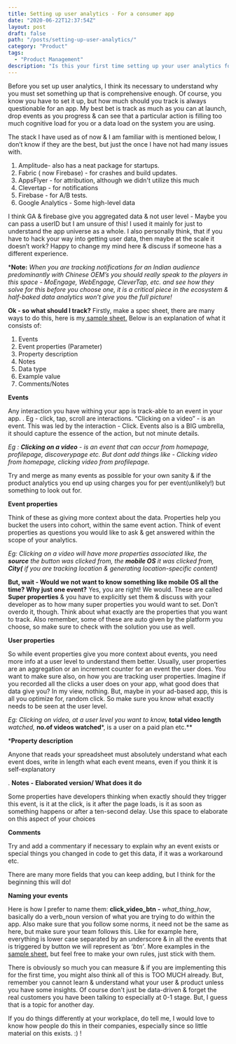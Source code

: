 ```yaml
---
title: Setting up user analytics - For a consumer app
date: "2020-06-22T12:37:54Z"
layout: post
draft: false
path: "/posts/setting-up-user-analytics/"
category: "Product"
tags:
  - "Product Management"
description: "Is this your first time setting up your user analytics for your product, or even if you simply want to know how I think about setting it up, I got you covered."
---
```


Before you set up user analytics, I think its necessary to understand why you must set something up that is comprehensive enough. Of course, you know you have to set it up, but how much should you track is always questionable for an app. My best bet is track as much as you can at launch, drop events as you progress & can see that a particular action is filling too much cognitive load for you or a data load on the system you are using. 

The stack I have used as of now & I am familiar with is mentioned below, I don’t know if they are the best, but just the once I have not had many issues with. 

1. Amplitude- also has a neat package for startups. 
2. Fabric ( now Firebase)  - for crashes and build updates.
3.  AppsFlyer -  for attribution, although we didn't utilize this much 
4. Clevertap - for notifications
5. Firebase - for A/B tests.
6. Google Analytics - Some high-level data

I think GA & firebase give you aggregated data & not user level - Maybe you can pass a userID but I am unsure of this! I used it mainly for just to understand the app universe as a whole. I also personally think, that if you have to hack your way into getting user data, then maybe at the scale it doesn’t work? Happy to change my mind here & discuss if someone has a different experience. 

***Note:** *When you are tracking notifications for an Indian audience predominantly with Chinese OEM’s you should really speak to the players in this space - MoEngage, WebEngage, CleverTap, etc. and see how they solve for this before you choose one, it is a critical piece in the ecosystem & half-baked data analytics won’t give you the full picture!*

**Ok - so what should I track?**
Firstly, make a spec sheet, there are many ways to do this, here is my[ sample sheet.](https://docs.google.com/spreadsheets/d/1nWmyQyJ7wjnYS44B7zNwb7YQMggoYeKzm0pUM_kRjao/edit?usp=sharing) Below is an explanation of what it consists of:

1. Events
2. Event properties (Parameter) 
3. Property description
4. Notes
5. Data type
6. Example value
7. Comments/Notes 

**Events**

Any interaction you have withing your app is track-able to an event in your app. . Eg - click, tap, scroll are interactions. “Clicking on a video” - is an event. This was led by the interaction - Click. Events also is a BIG umbrella, it should capture the essence of the action, but not minute details. 

*Eg : **Clicking on a video** - is an event that can occur from homepage, profilepage, discoverypage etc. But dont add things like - Clicking video from homepage, clicking video from profilepage.* 

Try and merge as many events as possible for your own sanity & if the product analytics you end up using charges you for per event(unlikely!) but something to look out for. 

**Event properties**

Think of these as giving more context about the data. Properties help you bucket the users into cohort, within the same event action. Think of event properties as questions you would like to ask & get answered within the scope of your analytics. 


*Eg: Clicking on a video will have more properties associated like, the **source** the button was clicked from, the **mobile OS** it was clicked from, **City(** if you are tracking location & generating location-specific content)* 

**But, wait - Would we not want to know something like mobile OS all the time? Why just one event?** Yes, you are right! We would. These are called **Super properties** & you have to explicitly set them & discuss with your developer as to how many super properties you would want to set. Don’t overdo it, though. Think about what exactly are the properties that you want to track. Also remember, some of these are auto given by the platform you choose, so make sure to check with the solution you use as well. 

**User properties**

So while event properties give you more context about events, you need more info at a user level to understand them better. Usually, user properties are an aggregation or an increment counter for an event the user does. You want to make sure also, on how you are tracking user properties. Imagine if you recorded all the clicks a user does on your app, what good does that data give you? In my view, nothing. But, maybe in your ad-based app, this is all you optimize for, random click. So make sure you know what exactly needs to be seen at the user level. 

*Eg: Clicking on video, at a user level you want to know,* **total video length** *watched,* **no.of videos watched***, is a user on a paid plan etc.**

***Property description**

Anyone that reads your spreadsheet must absolutely understand what each event does, write in length what each event means, even if you think it is self-explanatory

. **Notes -** **Elaborated version/ What does it do**

Some properties have developers thinking when exactly should they trigger this event, is it at the click, is it after the page loads, is it as soon as something happens or after a ten-second delay. Use this space to elaborate on this aspect of your choices

**Comments**

Try and add a commentary if necessary to explain why an event exists or special things you changed in code to get this data, if it was a workaround etc. 

There are many more fields that you can keep adding, but I think for the beginning this will do! 

**Naming your events**

Here is how I prefer to name them: **click_video_btn** **-** *what_thing_how*, basically do a verb_noun version of what you are trying to do within the app. Also make sure that you follow some norms, it need not be the same as here, but make sure your team follows this. Like for example here, everything is lower case separated by an underscore & in all the events that is triggered by button we will represent as *‘btn’*. More examples in the [sample sheet](https://docs.google.com/spreadsheets/d/1nWmyQyJ7wjnYS44B7zNwb7YQMggoYeKzm0pUM_kRjao/edit?usp=sharing), but feel free to make your own rules, just stick with them. 


There is obviously so much you can measure & if you are implementing this for the first time, you might also think all of this is TOO MUCH already. But, remember you cannot learn & understand what your user & product unless you have some insights. Of course don't just be data-driven & forget the real customers you have been talking to especially at 0-1 stage. But, I guess that is a topic for another day. 

If you do things differently at your workplace, do tell me, I would love to know how people do this in their companies, especially since so little material on this exists. :) !
